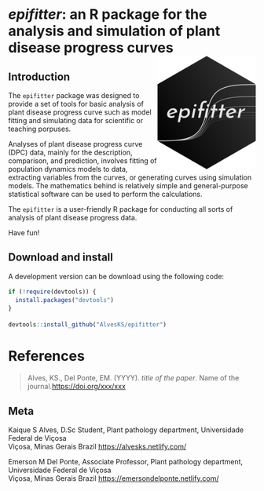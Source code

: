 # *epifitter*: an R package for the analysis and simulation of plant disease progress curves <img width = 200px align = right src="man/figures/logo.png" />

## Introduction

The `epifitter` package was designed to provide a set of tools for basic analysis of plant disease progress curve such as model fitting and simulating data for scientific or teaching porpuses.

Analyses of plant disease progress curve (DPC) data, mainly for the description, comparison, and prediction, involves fitting of population dynamics models to data, extracting variables from the curves, or generating curves using simulation models. The mathematics behind is relatively simple and general-purpose statistical software can be used to perform the calculations. 

The `epifitter` is a user-friendly R package for conducting all sorts of analysis of plant disease progress data.

Have fun!

## Download and install 
A development version can be download using the following code: 

``` r
if (!require(devtools)) {
  install.packages("devtools")
}

devtools::install_github("AlvesKS/epifitter")
```


# References
>Alves, KS., Del Ponte, EM. (YYYY). *title of the paper*. Name of the journal.<https://doi.org/xxx/xxx>

## Meta

Kaique S Alves, D.Sc Student, Plant pathology department, 
Universidade Federal de Viçosa  
Viçosa, Minas Gerais
Brazil
<https://alvesks.netlify.com/>


Emerson M Del Ponte, Associate Professor, Plant pathology department, 
Universidade Federal de Viçosa  
Viçosa, Minas Gerais
Brazil
<https://emersondelponte.netlify.com/>

